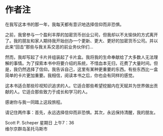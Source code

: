 # 作者注 
在我写这本书的那一年，我每天都有意识地选择信仰而非恐惧。

之前，我曾参与一个盈利丰厚的加密货币创业公司，但我却以不太愉快的方式离开了。我的朋友和家人期待我开始创办一个更新、更大、更好的加密货币公司。并以此来“回击”那些与我关系交恶的前业务伙伴们...

然而，我却写起了卡片并组装起了卡片盒。我将我的生命奉献给了大多数人无法理解的事情。为了探索本书中将要介绍的系统，不惜血本无归，花费了大量时间。但是，我仍然选择了信仰。我告诉自己，这里有某种更重要的东西。有些东西比一盒简单的卡片更加重要。我相信，阅读本书之后，你也会有同样的感觉。

这本书适合那些珍视知识追求的人。它适合那些希望挖掘内在天赋并为世界做出贡献的人。它适合那些致力于成长和学习的人。

感谢你与我一同踏上这段旅程。

请记住两件事：首先，永远选择信仰而非恐惧。其次，永远保持清醒，我的朋友。


Scott P. Scheper 
星期日 上午7：36  
维尔京群岛圣托马斯市 
